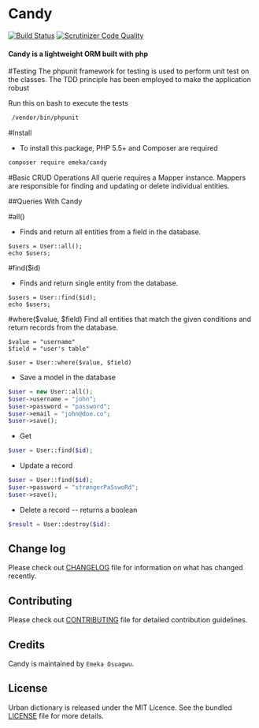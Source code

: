 # Candy
[![Build Status](https://travis-ci.org/andela-eosuagwu/Candy.svg)](https://travis-ci.org/andela-eosuagwu/Candy)
[![Scrutinizer Code Quality](https://scrutinizer-ci.com/g/andela-eosuagwu/Candy/badges/quality-score.png?b=master)](https://scrutinizer-ci.com/g/andela-eosuagwu/Candy/?branch=master)


#### Candy is a lightweight ORM built with php


#Testing
 The phpunit framework for testing is used to perform
 unit test on the classes. The TDD principle has been
 employed to make the application robust

 Run this on bash to execute the tests
 
```bash
 /vendor/bin/phpunit
```

#Install

- To install this package, PHP 5.5+ and Composer are required

```bash
composer require emeka/candy
```

#Basic CRUD Operations
All querie requires a Mapper instance. Mappers are responsible for finding and updating or delete individual entities.

##Queries With Candy

#all()
- Finds and return all entities from a field in the database.

```
$users = User::all();
echo $users;
```

#find($id)
- Finds and return single entity from the database.

```
$users = User::find($id);
echo $users;
```


#where($value, $field)
Find all entities that match the given conditions and return records from the database.

```
$value = "username"
$field = "user's table"

$user = User::where($value, $field)
```

- Save a model in the database

```php
$user = new User::all();
$user->username = "john";
$user->password = "password";
$user->email = "john@doe.co";
$user->save();
```
- Get  

```php
$user = User::find($id);
```
- Update a record

```php
$user = User::find($id);
$user->password = "s†røngerPaSswoRd";
$user->save();
```
- Delete a record -- returns a boolean

```php
$result = User::destroy($id):
```


## Change log
Please check out [CHANGELOG](CHANGELOG.md) file for information on what has changed recently.

## Contributing
Please check out [CONTRIBUTING](CONTRIBUTING.md) file for detailed contribution guidelines.

## Credits
Candy is maintained by `Emeka Osuagwu`.

## License
Urban dictionary is released under the MIT Licence. See the bundled [LICENSE](LICENSE.md) file for more details.


